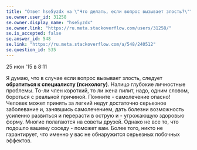 ```yaml
---
title: "Ответ hse5yzdx на \"Что делать, если вопрос вызывает злость?\""
se.owner.user_id: 31258
se.owner.display_name: "hse5yzdx"
se.owner.link: "https://ru.meta.stackoverflow.com/users/31258/"
se.is_accepted: false
se.answer_id: 548
se.link: "https://ru.meta.stackoverflow.com/a/548/240512"
se.question_id: 535
---
```


25 июн '15 в 8:11

Я думаю, что в случае если вопрос вызывает злость, следует **обратиться к специалисту (психологу)**. Налицо глубокие личностные проблемы. То-ли член короткий, то ли жена пилит, надо, одним словом, бороться с реальной причиной. Помните - самолечение опасно! Человек может принять за легкий недуг достаточно серьезное заболевание и, занявшись самолечением, дать болезни возможность усиленно развиться и перерасти в острую и - угрожающую здоровью форму. Многие полагаются на советы друзей. Однако не все то, что подошло вашему соседу - поможет вам. Более того, никто не гарантирует, что именно у вас не обнаружится серьезных побочных эффектов.

